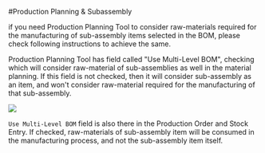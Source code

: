 <!-- add-breadcrumbs -->
#Production Planning & Subassembly

if you need Production Planning Tool to consider raw-materials required for the manufacturing of sub-assembly items selected in the BOM, please check following instructions to achieve the same.

Production Planning Tool has field called "Use Multi-Level BOM", checking which will consider raw-material of sub-assemblies as well in the material planning. If this field is not checked, then it will consider sub-assembly as an item, and won't consider raw-material required for the manufacturing of that sub-assembly.

<img src="{{docs_base_path}}/assets/img/articles/$SGrab_203.png">

`Use Multi-Level BOM` field is also there in the Production Order and Stock Entry. If checked, raw-materials of sub-assembly item will be consumed in the manufacturing process, and not the sub-assembly item itself.
